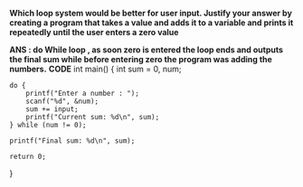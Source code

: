 **Which loop system would be better for user input. Justify your answer by creating a program
that takes a value and adds it to a variable and prints it repeatedly until the user enters a zero
value** 

**ANS :   do While loop , as soon zero is entered the loop ends and outputs the final sum while before entering zero the program was adding the numbers.** 
**CODE**
int main() {
    int sum = 0, num;

    do {
        printf("Enter a number : ");
        scanf("%d", &num);
        sum += input;
        printf("Current sum: %d\n", sum);
    } while (num != 0);

    printf("Final sum: %d\n", sum);

    return 0;
}
